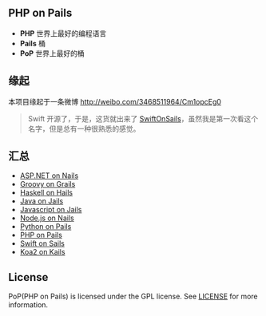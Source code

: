 ## PHP on Pails

- **PHP** 世界上最好的编程语言
- **Pails** 桶
- **PoP** 世界上最好的桶

## 缘起

本项目缘起于一条微博 http://weibo.com/3468511964/Cm1opcEg0

> Swift 开源了，于是，这货就出来了 [SwiftOnSails](https://github.com/SwiftOnSails)，虽然我是第一次看这个名字，但是总有一种很熟悉的感觉。

## 汇总

- [ASP.NET on Nails](https://github.com/brilliantfantastic/nails)
- [Groovy on Grails](https://github.com/grails/grails-core)
- [Haskell on Hails](https://github.com/scslab/hails)
- [Java on Jails](https://github.com/richdyang/jails)
- [Javascript on Jails](https://github.com/melkior/jails.old)
- [Node.js on Nails](https://github.com/ratdaddy/nails)
- [Python on Pails](https://github.com/far-rel/Pails)
- [PHP on Pails](https://github.com/justjavac/PHPonPails)
- [Swift on Sails](https://github.com/SwiftOnSails)
- [Koa2 on Kails](https://github.com/embbnux/kails)

## License

PoP(PHP on Pails) is licensed under the GPL license. See [LICENSE](LICENSE) for more information.
